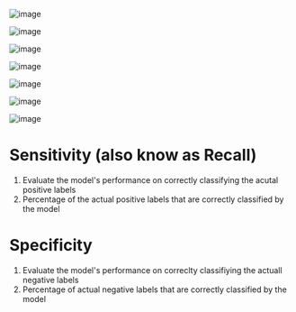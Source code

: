 ![image](https://user-images.githubusercontent.com/60442877/187289250-16a5b028-bf5b-47e1-8dde-10bd0cd01005.png)

![image](https://user-images.githubusercontent.com/60442877/187290831-c753eb7e-f7cc-4c19-85a6-f910948fc0a6.png)

![image](https://user-images.githubusercontent.com/60442877/187291313-b7d9c322-4b9d-4a58-b6e8-4ac1d8ef4219.png)

![image](https://user-images.githubusercontent.com/60442877/187291829-b73b8fcf-c3ea-44f5-a470-8ec9f1de684f.png)

![image](https://user-images.githubusercontent.com/60442877/187295618-a384a98d-77a3-4505-9fcd-91052265bc43.png)

![image](https://user-images.githubusercontent.com/60442877/187295958-20cd68d0-1c9b-40c4-8356-c4eb9c9e7618.png)

![image](https://user-images.githubusercontent.com/60442877/187296872-ca318ad7-81b3-4607-b701-e165e28f8ae4.png)

# Sensitivity (also know as Recall)

1. Evaluate the model's performance on correctly classifying the acutal positive labels
2. Percentage of the actual positive labels that are correctly classified by the model

# Specificity 

1. Evaluate the model's performance on correclty classifiying the actuall negative labels
2. Percentage of actual negative labels that are correctly classified by the model

